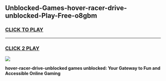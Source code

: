 
## Unblocked-Games-hover-racer-drive-unblocked-Play-Free-o8gbm
<h3>
<a href="https://premium76.site?title=hover-racer-drive-unblocked&ref=19M">CLICK TO PLAY</a></h3>
<hr>

<h3>
<a href="https://premium76.site?title=hover-racer-drive-unblocked&ref=19M">CLICK 2 PLAY</a>
  
</h3>

<a href="https://premium76.site?title=hover-racer-drive-unblocked&ref=19M"><img src="https://clearcache.store/games.png"></a>


**hover-racer-drive-unblocked games unblocked: Your Gateway to Fun and Accessible Online Gaming**

